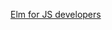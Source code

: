 [Elm for JS developers](http://javascriptplayground.com/blog/2015/11/elm-for-javascript-developers/)
